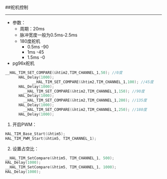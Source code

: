 ##舵机控制
***
* 参数：
    * 周期：20ms
    * 脉冲宽度一般为0.5ms-2.5ms
    * 180度舵机
      * 0.5ms   -90
      * 1ms     -45
      * 1.5ms   -0
* pg96x舵机
```c
__HAL_TIM_SET_COMPARE(&htim2,TIM_CHANNEL_1,50); //0度
      HAL_Delay(1000);
			__HAL_TIM_SET_COMPARE(&htim2,TIM_CHANNEL_1,100); //45度
      HAL_Delay(1000);
		__HAL_TIM_SET_COMPARE(&htim2,TIM_CHANNEL_1,150); //90度
      HAL_Delay(1000);
		__HAL_TIM_SET_COMPARE(&htim2,TIM_CHANNEL_1,200); //135度
      HAL_Delay(1000);
		__HAL_TIM_SET_COMPARE(&htim2,TIM_CHANNEL_1,250); //180度
      HAL_Delay(1000);
```



1. 开启PWM：
  ```C
  HAL_TIM_Base_Start(&htim5);
  HAL_TIM_PWM_Start(&htim5, TIM_CHANNEL_1);
  ```

2. 设置占空比：
  ```C
  __HAL_TIM_SetCompare(&htim5, TIM_CHANNEL_1, 500);
  HAL_Delay(1000);
  __HAL_TIM_SetCompare(&htim5, TIM_CHANNEL_1, 1000);
  HAL_Delay(1000);
  ```
